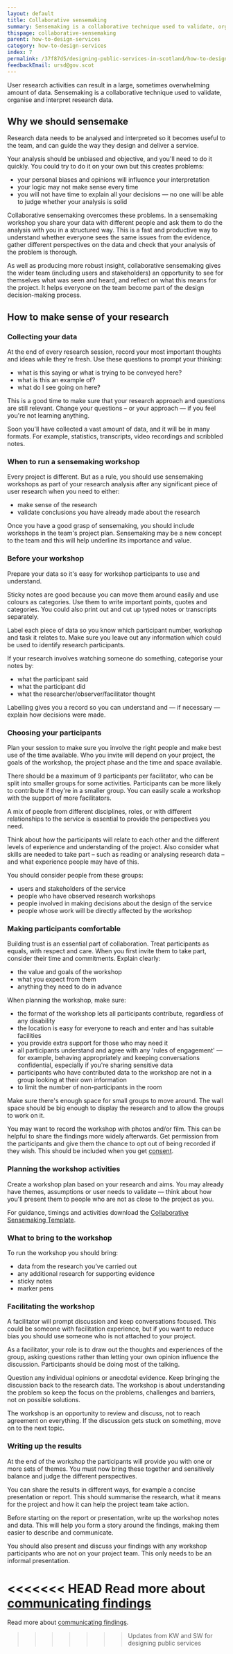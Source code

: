 ```yaml
---
layout: default
title: Collaborative sensemaking
summary: Sensemaking is a collaborative technique used to validate, organise and interpret research data. Find out how to plan and run a sensemaking workshop.
thispage: collaborative-sensemaking
parent: how-to-design-services
category: how-to-design-services
index: 7
permalink: /37f87d5/designing-public-services-in-scotland/how-to-design-services/collaborative-sensemaking/
feedbackEmail: ursd@gov.scot
---
```


User research activities can result in a large, sometimes overwhelming amount of data. Sensemaking is a collaborative technique used to validate, organise and interpret research data.

## Why we should sensemake

Research data needs to be analysed and interpreted so it becomes useful to the team, and can guide the way they design and deliver a service.

Your analysis should be unbiased and objective, and you'll need to do it quickly. You could try to do it on your own but this creates problems:

* your personal biases and opinions will influence your interpretation
* your logic may not make sense every time
* you will not have time to explain all your decisions &mdash; no one will be able to judge whether your analysis is solid

Collaborative sensemaking overcomes these problems. In a sensemaking workshop you share your data with different people and ask them to do the analysis with you in a structured way. This is a fast and productive way to understand whether everyone sees the same issues from the evidence, gather different perspectives on the data and check that your analysis of the problem is thorough.

As well as producing more robust insight, collaborative sensemaking gives the wider team (including users and stakeholders) an opportunity to see for themselves what was seen and heard, and reflect on what this means for the project. It helps everyone on the team become part of the design decision-making process.

## How to make sense of your research
### Collecting your data
At the end of every research session, record your most important thoughts and ideas while they're fresh. Use these questions to prompt your thinking:

* what is this saying or what is trying to be conveyed here?
* what is this an example of?
* what do I see going on here?

This is a good time to make sure that your research approach and questions are still relevant. Change your questions – or your approach &mdash; if you feel you're not learning anything.

Soon you'll have collected a vast amount of data, and it will be in many formats. For example, statistics, transcripts, video recordings and scribbled notes.

### When to run a sensemaking workshop
Every project is different. But as a rule, you should use sensemaking workshops as part of your research analysis after any significant piece of user research when you need to either:

* make sense of the research
* validate conclusions you have already made about the research

Once you have a good grasp of sensemaking, you should include workshops in the team's project plan. Sensemaking may be a new concept to the team and this will help underline its importance and value.

### Before your workshop

Prepare your data so it's easy for workshop participants to use and understand.

Sticky notes are good because you can move them around easily and use colours as categories. Use them to write important points, quotes and categories. You could also print out and cut up typed notes or transcripts separately.

Label each piece of data so you know which participant number, workshop and task it relates to. Make sure you leave out any information which could be used to identify research participants.

If your research involves watching someone do something, categorise your notes by:

* what the participant said
* what the participant did
* what the researcher/observer/facilitator thought

Labelling gives you a record so you can understand and &mdash; if necessary &mdash; explain how decisions were made.

### Choosing your participants
Plan your session to make sure you involve the right people and make best use of the time available. Who you invite will depend on your project, the goals of the workshop, the project phase and the time and space available.

There should be a maximum of 9 participants per facilitator, who can be split into smaller groups for some activities. Participants can be more likely to contribute if they're in a smaller group. You can easily scale a workshop with the support of more facilitators.

A mix of people from different disciplines, roles, or with different relationships to the service is essential to provide the perspectives you need.

Think about how the participants will relate to each other and the different levels of experience and understanding of the project. Also consider what skills are needed to take part – such as reading or analysing research data – and what experience people may have of this.

You should consider people from these groups:

* users and stakeholders of the service
* people who have observed research workshops
* people involved in making decisions about the design of the service
* people whose work will be directly affected by the workshop

### Making participants comfortable

Building trust is an essential part of collaboration. Treat participants as equals, with respect and care. When you first invite them to take part, consider their time and commitments. Explain clearly:

* the value and goals of the workshop
* what you expect from them
* anything they need to do in advance

When planning the workshop, make sure:

* the format of the workshop lets all participants contribute, regardless of any disability
* the location is easy for everyone to reach and enter and has suitable facilities
* you provide extra support for those who may need it
* all participants understand and agree with any 'rules of engagement' &mdash; for example, behaving appropriately and keeping conversations confidential, especially if you're sharing sensitive data
* participants who have contributed data to the workshop are not in a group looking at their own information
* to limit the number of non-participants in the room

Make sure there's enough space for small groups to move around. The wall space should be big enough to display the research and to allow the groups to work on it.

You may want to record the workshop with photos and/or film. This can be helpful to share the findings more widely afterwards. Get permission from the participants and give them the chance to opt out of being recorded if they wish. This should be included when you get [consent](getting-consent-from-participants).

### Planning the workshop activities
Create a workshop plan based on your research and aims. You may already have themes, assumptions or user needs to validate &mdash; think about how you'll present them to people who are not as close to the project as you.

For guidance, timings and activities download the [Collaborative Sensemaking Template](/assets/images/service-design-guide-images/Collaborative-Sensemaking.pdf).

### What to bring to the workshop
To run the workshop you should bring:

* data from the research you’ve carried out
* any additional research for supporting evidence
* sticky notes
* marker pens

### Facilitating the workshop
A facilitator will prompt discussion and keep conversations focused. This could be someone with facilitation experience, but if you want to reduce bias you should use someone who is not attached to your project.

As a facilitator, your role is to draw out the thoughts and experiences of the group, asking questions rather than letting your own opinion influence the discussion. Participants should be doing most of the talking.

Question any individual opinions or anecdotal evidence. Keep bringing the discussion back to the research data. The workshop is about understanding the problem so keep the focus on the problems, challenges and barriers, not on possible solutions.

The workshop is an opportunity to review and discuss, not to reach agreement on everything. If the discussion gets stuck on something, move on to the next topic.

### Writing up the results

At the end of the workshop the participants will provide you with one or more sets of themes. You must now bring these together and sensitively balance and judge the different perspectives.

You can share the results in different ways, for example a concise presentation or report. This should summarise the research, what it means for the project and how it can help the project team take action.

Before starting on the report or presentation, write up the workshop notes and data. This will help you form a story around the findings, making them easier to describe and communicate.

You should also present and discuss your findings with any workshop participants who are not on your project team. This only needs to be an informal presentation.

<<<<<<< HEAD
Read more about [communicating findings](../../how-to-design-services/communicating-findings)
=======
Read more about [communicating findings](communicating-findings).
>>>>>>> Updates from KW and SW for designing public services
